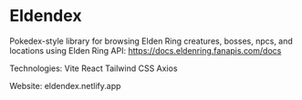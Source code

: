 # Eldendex
Pokedex-style library for browsing Elden Ring creatures, bosses, npcs, and locations using Elden Ring API: https://docs.eldenring.fanapis.com/docs 

Technologies:
Vite
React
Tailwind CSS
Axios

Website: eldendex.netlify.app